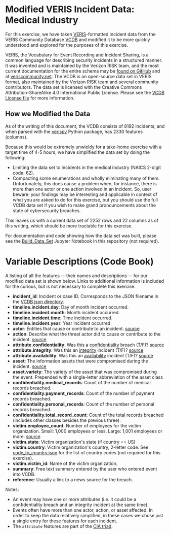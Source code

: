 # Modified VERIS Incident Data: Medical Industry

For this exercise, we have taken [VERIS](https://github.com/vz-risk/veris)-formatted incident data from the VERIS Community Database [VCDB](https://github.com/vz-risk/VCDB) and modified it to be more quickly understood and explored for the purposes of this exercise.

VERIS, the Vocabulary for Event Recording and Incident Sharing, is a common language for describing security incidents in a structured manner. It was invented and is maintained by the Verizon RISK team, and the most current documentation for the entire schema may be [found on GitHub](https://github.com/vz-risk/veris) and at [veriscommunity.net](http://veriscommunity.net/). The VCDB is an open-source data set in VERIS format, also maintained by the Verizon RISK team and several community contributors. The data set is licensed with the Creative Commons Attribution-ShareAlike 4.0 International Public License. Please see the [VCDB License file](https://github.com/vz-risk/VCDB/blob/master/LICENSE.txt) for more information. 

## How we Modified the Data

As of the writing of this document, the VCDB consists of 8192 incidents, and when parsed with the [verispy](https://github.com/RiskLens/verispy) Python package, has 2330 features (columns). 

Because this would be extremely unwieldy for a take-home exercise with a target time of 4-5 hours, we have simplified the data set by doing the following:  

  * Limiting the data set to incidents in the medical industry (NAICS 2-digit code: 62).  
  * Compacting some enumerations and wholly eliminating many of them. Unfortunately, this does cause a problem when, for instance, there is more than one actor or one action involved in an incident. So, user beware: your findings may be interesting and applicable in context of what you are asked to do for this exercise, but you should use the full VCDB data set if you wish to make grand pronouncements about the state of cybersecurity breaches.  

 This leaves us with a current data set of 2252 rows and 22 columns as of this writing, which should be more tractable for this exercise.  

 For documentation and code showing how the data set was built, please see the [Build_Data_Set](Build_Data_Set.ipynb) Jupyter Notebook in this repository (not required).  

 # Variable Descriptions (Code Book) 

 A listing of all the features -- their names and descriptions -- for our modified data set is shown below. Links to additional information is included for the curious, but is not necessary to complete this exercise. 

   * **incident_id**: Incident or case ID. Corresponds to the JSON filename in the [VCDB json directory](https://github.com/vz-risk/VCDB/tree/master/data/json/validated). 
   * **timeline.incident.day**:  Day of month incident occurred.  
   * **timeline.incident.month**: Month incident occurred.  
   * **timeline.incident.time**: Time incident occurred.  
   * **timeline.incident.year**: Year incident occurred.  
   * **actor**: Entities that cause or contribute to an incident. [source](http://veriscommunity.net/actors.html) 
   * **action**: Describe what the threat actor did to cause or contribute to the incident. [source](http://veriscommunity.net/actions.html) 
   * **attribute.confidentiality**: Was this a [confidentiality](https://resources.infosecinstitute.com/cia-triad/) breach (T/F)? [source](http://veriscommunity.net/attributes.html#section-confidentiality) 
   * **attribute.integrity**: Was this an [integrity](https://resources.infosecinstitute.com/cia-triad/) incident (T/F)? [source](http://veriscommunity.net/attributes.html#section-integrity)
   * **attribute.availability**: Was this an [availability](https://resources.infosecinstitute.com/cia-triad/) incident (T/F)? [source](http://veriscommunity.net/attributes.html#section-availability)
   * **asset**: The information assets that were compromised during the incident. [source](http://veriscommunity.net/assets.html) 
   * **asset.variety**: The variety of the asset that was compromised during the event. Prepended with a single-letter abbreviation of the asset class
   * **confidentiality.medical_records**: Count of the number of medical records breached.  
   * **confidentiality.payment_records**: Count of the number of payment records breached.  
   * **confidentiality.personal_records**: Count of the number of personal records breached.  
   * **confidentiality.total_record_count**: Count of the total records breached (includes other classes besides the previous three).  
   * **victim.employee_count**: Number of employees for the victim organization. Small: 1,000 employees or less. Large: 1,001 employees or more. [source](http://veriscommunity.net/enums.html#section-victims)
   * **victim.state**: Victim organization's state (if country == US) 
   * **victim.country**: Victim organization's country, 2-letter code.  See [code_to_country.json](https://github.com/vz-risk/veris/blob/master/code_to_country.json) for the list of country codes (not required for this exercise).  
   * **victim.victim_id**: Name of the victim organization.  
   * **summary**:  Free text summary entered by the user who entered event into VCDB.  
   * **reference**: Usually a link to a news source for the breach.  

Notes:  

  * An event may have one or more attributes (i.e. it could be a confidentiality breach and an integrity incident at the same time). 
  * Events often have more than one actor, action, or asset affected. In order to keep the data relatively simplified, in these cases we chose just a single entry for these features for each incident.  
  * The `attribute` features are part of the [CIA triad](https://whatis.techtarget.com/definition/Confidentiality-integrity-and-availability-CIA). 
